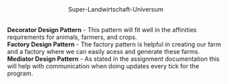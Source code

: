<center>Super-Landwirtschaft-Universum</center><br/>

**Decorator Design Pattern** - This pattern will fit well in the affinities requirements for animals, farmers, and crops.</br>
**Factory Design Pattern** - The factory pattern is helpful in creating our farm and a factory where we can easily acess and generate these farms.</br>
**Mediator Design Pattern** - As stated in the assignment documentation this will help with communication when doing updates every tick for the program.</br>